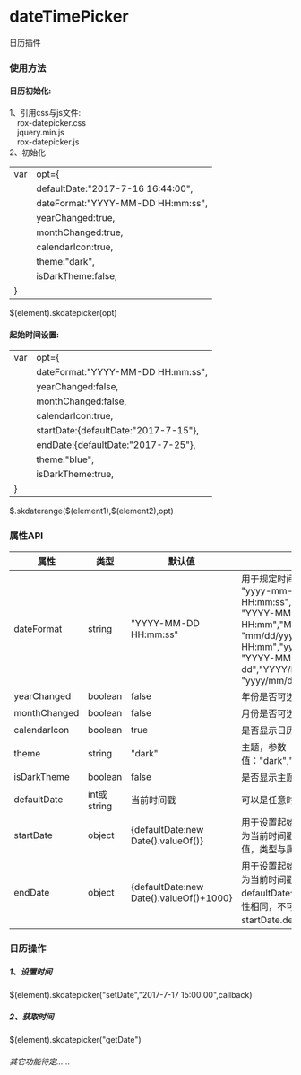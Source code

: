 # dateTimePicker
日历插件
<div class="contain">
    <div class="plugin-used">
        <h3>使用方法</h3>
        <h4>日历初始化:</h4>
        <div>1、引用css与js文件:</div>
                <div>&emsp;rox-datepicker.css</div>
                <div>&emsp;jquery.min.js</div>
                <div>&emsp;rox-datepicker.js</div>
                <div>2、初始化</div>
        <div class="code-contain">
            <table style="border:0!important;">
                <tr style="border:0!important;">
                    <td style="border:0!important;">var </td>
                    <td style="border:0!important;">opt={</td>
                </tr>
                <tr style="border:0!important;">
                    <td style="border:0!important;"></td>
                    <td style="border:0!important;">defaultDate:"2017-7-16 16:44:00",</td>
                </tr>
                <tr style="border:0!important;">
                    <td style="border:0!important;"></td>
                    <td style="border:0!important;">dateFormat:"YYYY-MM-DD HH:mm:ss",</td>
                </tr>
                <tr style="border:0!important;">
                    <td style="border:0!important;"></td>
                    <td style="border:0!important;">yearChanged:true,</td>
                </tr>
                <tr style="border:0!important;">
                    <td style="border:0!important;"></td>
                    <td style="border:0!important;">monthChanged:true,</td>
                </tr>
                <tr style="border:0!important;">
                    <td style="border:0!important;"></td>
                    <td style="border:0!important;">calendarIcon:true,</td>
                </tr>
                <tr style="border:0!important;">
                    <td style="border:0!important;"></td>
                    <td style="border:0!important;">theme:"dark",</td>
                </tr>
                <tr style="border:0!important;">
                    <td style="border:0!important;"></td>
                    <td style="border:0!important;">isDarkTheme:false,</td>
                </tr>
                <tr style="border:0!important;">
                    <td style="border:0!important;">}</td>
                    <td style="border:0!important;"></td>
                </tr>
            </table>
            <div>$(element).skdatepicker(opt)</div>
        </div>
        <h4>起始时间设置:</h4>
        <div class="code-contain">
            <table style="border:0!important;">
                <tr style="border:0!important;">
                    <td style="border:0!important;">var </td>
                    <td style="border:0!important;">opt={</td>
                </tr>
                <tr style="border:0!important;">
                    <td style="border:0!important;"></td>
                    <td style="border:0!important;">dateFormat:"YYYY-MM-DD HH:mm:ss",</td>
                </tr>
                <tr style="border:0!important;">
                    <td style="border:0!important;"></td>
                    <td style="border:0!important;">yearChanged:false,</td>
                </tr>
                <tr style="border:0!important;">
                    <td style="border:0!important;"></td>
                    <td style="border:0!important;">monthChanged:false,</td>
                </tr>
                <tr style="border:0!important;">
                    <td style="border:0!important;"></td>
                    <td style="border:0!important;">calendarIcon:true,</td>
                </tr>
                <tr style="border:0!important;">
                    <td style="border:0!important;"></td>
                    <td style="border:0!important;">startDate:{defaultDate:"2017-7-15"},</td>
                </tr>
                <tr style="border:0!important;">
                    <td style="border:0!important;"></td>
                    <td style="border:0!important;">endDate:{defaultDate:"2017-7-25"},</td>
                </tr>
                <tr style="border:0!important;">
                    <td style="border:0!important;"></td>
                    <td style="border:0!important;">theme:"blue",</td>
                </tr>
                <tr style="border:0!important;">
                    <td style="border:0!important;"></td>
                    <td style="border:0!important;">isDarkTheme:true,</td>
                </tr>
                <tr style="border:0!important;">
                    <td style="border:0!important;">}</td>
                    <td style="border:0!important;"></td>
                </tr>
            </table>
            <div>$.skdaterange($(element1),$(element2),opt)</div>
        </div>
    </div>
    <div class="plugin-readme">
        <h3>属性API</h3>
        <table width="100%" cellpadding="10" cellspacing="0">
            <thead>
            <tr>
                <th>属性</th>
                <th>类型</th>
                <th>默认值</th>
                <th>属性说明</th>
            </tr>
            </thead>
            <tbody>
            <tr>
                <td width="150px">dateFormat</td>
                <td width="100px">string</td>
                <td width="350px">"YYYY-MM-DD HH:mm:ss"</td>
                <td >用于规定时间显示格式，支持以下几种格式:<br/>"yyyy-mm-dd HH:mm:ss","MM/DD/YYYY HH:mm:ss","mm/dd/yyyy HH:mm:ss",<br/>"YYYY-MM-DD HH:mm","yyyy-mm-dd HH:mm","MM/DD/YYYY HH:mm",<br/>"mm/dd/yyyy HH:mm","YYYY/MM/DD HH:mm","yyyy/mm/dd HH:mm",<br/>"YYYY-MM-DD","yyyy-mm-dd","YYYY/MM/DD",<br/>"yyyy/mm/dd","MM/DD/YYYY","mm/dd/yyyy"</td>
            </tr>
            <tr>
                <td>yearChanged</td>
                <td>boolean</td>
                <td>false</td>
                <td>年份是否可选</td>
            </tr>
            <tr>
                <td>monthChanged</td>
                <td>boolean</td>
                <td>false</td>
                <td>月份是否可选</td>
            </tr>
            <tr>
                <td>calendarIcon</td>
                <td>boolean</td>
                <td>true</td>
                <td>是否显示日历图标</td>
            </tr>
            <tr>
                <td>theme</td>
                <td>string</td>
                <td>"dark"</td>
                <td>主题，参数值："dark","red","orange","blue","green"</td>
            </tr>
            <tr>
                <td>isDarkTheme</td>
                <td>boolean</td>
                <td>false</td>
                <td>是否显示主题背景</td>
            </tr>
            <tr>
                <td>defaultDate</td>
                <td>int或string</td>
                <td>当前时间戳</td>
                <td>可以是任意时间或时间戳</td>
            </tr>
            <tr>
                <td>startDate</td>
                <td>object</td>
                <td>{defaultDate:new Date().valueOf()}</td>
                <td>用于设置起始时间的参数，表示开始时间，默认为当前时间戳。可配置startDate下的defaultDate值，类型与属性值与defaultDate属性相同。</td>
            </tr>
            <tr>
                <td>endDate</td>
                <td>object</td>
                <td>{defaultDate:new Date().valueOf()+1000}</td>
                <td>用于设置起始时间的参数，表示结束时间，默认为当前时间戳后1秒。可配置endDate下的defaultDate值，类型与属性值与defaultDate属性相同，不可小于或等于startDate.defaultDate。</td>
            </tr>
            </tbody>
        </table>
        <h3>日历操作</h3>
        <h5>1、设置时间</h5>
        <div>$(element).skdatepicker("setDate","2017-7-17 15:00:00",callback)</div>
        <h5>2、获取时间</h5>
        <div>$(element).skdatepicker("getDate")</div>
        <h6>其它功能待定......</h6>
    </div>
</div>
</html>
